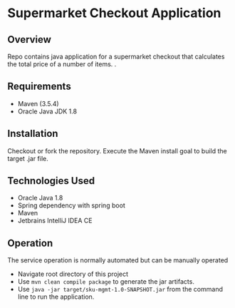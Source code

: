 # Supermarket Checkout Application

## Overview

Repo contains java application for a supermarket checkout that calculates the total price of a
number of items. .

## Requirements

* Maven (3.5.4)
* Oracle Java JDK 1.8

## Installation

Checkout or fork the repository. Execute the Maven install goal to build the target .jar file.

## Technologies Used

* Oracle Java 1.8
* Spring dependency with spring boot
* Maven
* Jetbrains IntelliJ IDEA CE

## Operation

The service operation is normally automated but can be manually operated

* Navigate root directory of this project
* Use `mvn clean compile package` to generate the jar artifacts.
* Use `java -jar target/sku-mgmt-1.0-SNAPSHOT.jar` from the command line to run the application.

